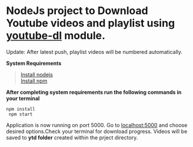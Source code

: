 # NodeJs project to Download Youtube videos and playlist using [youtube-dl](https://www.npmjs.com/package/youtube-dl) module.

Update: After latest push, playlist videos will be numbered automatically. 

**System Requirements**

> [Install nodejs](https://nodejs.org/en/download/package-manager/#debian-and-ubuntu-based-linux-distributions) <br>
> [Install npm](https://www.npmjs.com/get-npm)

**After completing system requirements run the following commands in your terminal**

`npm install` <br>
` npm start`

Application is now running on port 5000. Go to [localhost:5000](http://localhost:5000/) and choose desired options.Check your terminal for download progress. Videos will be saved to **ytd folder** created within the prject directory.


